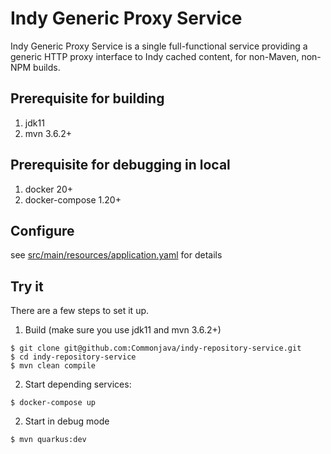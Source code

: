 # Indy Generic Proxy Service
Indy Generic Proxy Service is a single full-functional service providing a
generic HTTP proxy interface to Indy cached content, for non-Maven, non-NPM
builds.

## Prerequisite for building
1. jdk11
2. mvn 3.6.2+

## Prerequisite for debugging in local
1. docker 20+
2. docker-compose 1.20+

## Configure

see [src/main/resources/application.yaml](src/main/resources/application.properties) for details


## Try it

There are a few steps to set it up.

1. Build (make sure you use jdk11 and mvn 3.6.2+)
```
$ git clone git@github.com:Commonjava/indy-repository-service.git
$ cd indy-repository-service
$ mvn clean compile
```
2. Start depending services:
```
$ docker-compose up
```
2. Start in debug mode
```
$ mvn quarkus:dev
```
